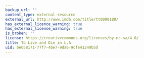 ```yaml
---
backup_url: ''
content_type: external-resource
external_url: http://www.imdb.com/title/tt0090180/
has_external_licence_warning: true
has_external_license_warning: true
is_broken: ''
license: https://creativecommons.org/licenses/by-nc-sa/4.0/
title: To Live and Die in L.A.
uid: be058171-77f7-4be7-9da6-9cfe41249b5d
---
```

